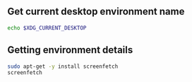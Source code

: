 
## Get current desktop environment name

```sh
echo $XDG_CURRENT_DESKTOP
```

## Getting environment details

```sh
sudo apt-get -y install screenfetch
screenfetch
```
